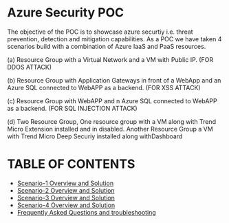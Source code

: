 # Azure Security POC
The objective of the POC is to showcase azure securtiy i.e. threat prevention, detection and mitigation capabilities. 
As a POC we have taken 4 scenarios build with a combination of Azure IaaS and PaaS resources. 

(a) Resource Group with a Virtual Network and a VM with Public IP. (FOR DDOS ATTACK)

(b) Resource Group with Application Gateways in front of a WebApp and an Azure SQL connected to WebAPP as a backend. (FOR XSS ATTACK)

(c) Resource Group with WebAPP and n Azure SQL connected to WebAPP as a backend. (FOR SQL INJECTION ATTACK)

(d) Two Resource Group, One resource group with a VM along with Trend Micro Extension installed and in disabled. Another Resource Group a VM with Trend Micro Deep Securiy installed along withDashboard

# TABLE OF CONTENTS 
<!-- TOC -->
- <a href="Scenario-1 Overview and Solution.md"> Scenario-1 Overview and Solution </a> 
- <a href="Scenario-2 Overview and Soultion.md"> Scenario-2 Overview and Solution </a> 
- <a href="Scenario-3overview.md.md"> Scenario-3 Overview and Solution</a> 
- <a href="Scenario-4overview.md.md"> Scenario-4 Overview and Solution</a> 
- <a href="FAQ.md"> Frequently Asked Questions and troubleshooting</a> 


<!-- /TOC -->
